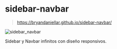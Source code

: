 # sidebar-navbar
> https://bryandaniellar.github.io/sidebar-navbar/

![sidebar_navbar](https://user-images.githubusercontent.com/97413969/225974580-855ecd3a-ac60-46cb-9e37-4397b31ec00c.gif)

Sidebar y Navbar infinitos con diseño responsivos.
